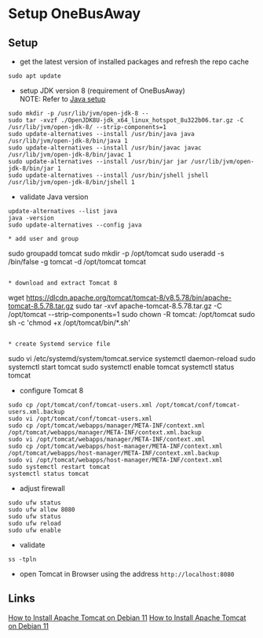 # Setup OneBusAway

## Setup

* get the latest version of installed packages and refresh the repo cache
```
sudo apt update
```

* setup JDK version 8 (requirement of OneBusAway)\
NOTE: Refer to [Java setup](java.md)
```
sudo mkdir -p /usr/lib/jvm/open-jdk-8 --
sudo tar -xvzf ./OpenJDK8U-jdk_x64_linux_hotspot_8u322b06.tar.gz -C /usr/lib/jvm/open-jdk-8/ --strip-components=1
sudo update-alternatives --install /usr/bin/java java /usr/lib/jvm/open-jdk-8/bin/java 1
sudo update-alternatives --install /usr/bin/javac javac /usr/lib/jvm/open-jdk-8/bin/javac 1
sudo update-alternatives --install /usr/bin/jar jar /usr/lib/jvm/open-jdk-8/bin/jar 1
sudo update-alternatives --install /usr/bin/jshell jshell /usr/lib/jvm/open-jdk-8/bin/jshell 1
```

* validate Java version
```
update-alternatives --list java
java -version
sudo update-alternatives --config java

* add user and group
```
sudo groupadd tomcat
sudo mkdir -p /opt/tomcat
sudo useradd -s /bin/false -g tomcat -d /opt/tomcat tomcat
```

* download and extract Tomcat 8
```
wget https://dlcdn.apache.org/tomcat/tomcat-8/v8.5.78/bin/apache-tomcat-8.5.78.tar.gz
sudo tar -xvf apache-tomcat-8.5.78.tar.gz -C /opt/tomcat --strip-components=1
sudo chown -R tomcat: /opt/tomcat
sudo sh -c 'chmod +x /opt/tomcat/bin/*.sh'
```

* create Systemd service file
```
sudo vi /etc/systemd/system/tomcat.service
systemctl daemon-reload
sudo systemctl start tomcat
sudo systemctl enable tomcat
systemctl status tomcat

* configure Tomcat 8
```
sudo cp /opt/tomcat/conf/tomcat-users.xml /opt/tomcat/conf/tomcat-users.xml.backup
sudo vi /opt/tomcat/conf/tomcat-users.xml
sudo cp /opt/tomcat/webapps/manager/META-INF/context.xml /opt/tomcat/webapps/manager/META-INF/context.xml.backup
sudo vi /opt/tomcat/webapps/manager/META-INF/context.xml
sudo cp /opt/tomcat/webapps/host-manager/META-INF/context.xml /opt/tomcat/webapps/host-manager/META-INF/context.xml.backup
sudo vi /opt/tomcat/webapps/host-manager/META-INF/context.xml
sudo systemctl restart tomcat
systemctl status tomcat
```

* adjust firewall
```
sudo ufw status
sudo ufw allow 8080
sudo ufw status
sudo ufw reload
sudo ufw enable
```

* validate
```
ss -tpln
```

* open Tomcat in Browser using the address ```http://localhost:8080```

## Links

[How to Install Apache Tomcat on Debian 11](https://www.linuxtechi.com/how-to-install-apache-tomcat-on-debian/)
[How to Install Apache Tomcat on Debian 11](https://www.itzgeek.com/how-tos/linux/debian/how-to-install-apache-tomcat-on-debian-11.html)
